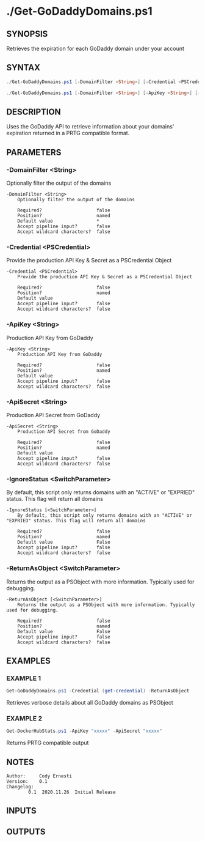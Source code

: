# ./Get-GoDaddyDomains.ps1

## SYNOPSIS
Retrieves the expiration for each GoDaddy domain under your account

## SYNTAX
```powershell
./Get-GoDaddyDomains.ps1 [-DomainFilter <String>] [-Credential <PSCredential>] [-IgnoreStatus] [-ReturnAsObject] [<CommonParameters>]

./Get-GoDaddyDomains.ps1 [-DomainFilter <String>] [-ApiKey <String>] [-ApiSecret <String>] [-IgnoreStatus] [-ReturnAsObject] [<CommonParameters>]
```

## DESCRIPTION
Uses the GoDaddy API to retrieve information about your domains' expiration returned in a PRTG compatible format.

## PARAMETERS
### -DomainFilter &lt;String&gt;
Optionally filter the output of the domains
```
-DomainFilter <String>
    Optionally filter the output of the domains
    
    Required?                    false
    Position?                    named
    Default value                *
    Accept pipeline input?       false
    Accept wildcard characters?  false
```
 
### -Credential &lt;PSCredential&gt;
Provide the production API Key & Secret as a PSCredential Object
```
-Credential <PSCredential>
    Provide the production API Key & Secret as a PSCredential Object
    
    Required?                    false
    Position?                    named
    Default value                
    Accept pipeline input?       false
    Accept wildcard characters?  false
```
 
### -ApiKey &lt;String&gt;
Production API Key from GoDaddy
```
-ApiKey <String>
    Production API Key from GoDaddy
    
    Required?                    false
    Position?                    named
    Default value                
    Accept pipeline input?       false
    Accept wildcard characters?  false
```
 
### -ApiSecret &lt;String&gt;
Production API Secret from GoDaddy
```
-ApiSecret <String>
    Production API Secret from GoDaddy
    
    Required?                    false
    Position?                    named
    Default value                
    Accept pipeline input?       false
    Accept wildcard characters?  false
```
 
### -IgnoreStatus &lt;SwitchParameter&gt;
By default, this script only returns domains with an "ACTIVE" or "EXPRIED" status. This flag will return all domains
```
-IgnoreStatus [<SwitchParameter>]
    By default, this script only returns domains with an "ACTIVE" or "EXPRIED" status. This flag will return all domains
    
    Required?                    false
    Position?                    named
    Default value                False
    Accept pipeline input?       false
    Accept wildcard characters?  false
```
 
### -ReturnAsObject &lt;SwitchParameter&gt;
Returns the output as a PSObject with more information. Typically used for debugging.
```
-ReturnAsObject [<SwitchParameter>]
    Returns the output as a PSObject with more information. Typically used for debugging.
    
    Required?                    false
    Position?                    named
    Default value                False
    Accept pipeline input?       false
    Accept wildcard characters?  false
```

## EXAMPLES    
### EXAMPLE 1
```powershell
Get-GoDaddyDomains.ps1 -Credential (get-credential) -ReturnAsObject
```
Retrieves verbose details about all GoDaddy domains as PSObject    

### EXAMPLE 2
```powershell
Get-DockerHubStats.ps1 -ApiKey "xxxxx" -ApiSecret "xxxxx"
```
Returns PRTG compatible output    

## NOTES
```
Author:     Cody Ernesti
Version:    0.1
Changelog:  
        0.1  2020.11.26  Initial Release
```

## INPUTS


## OUTPUTS

